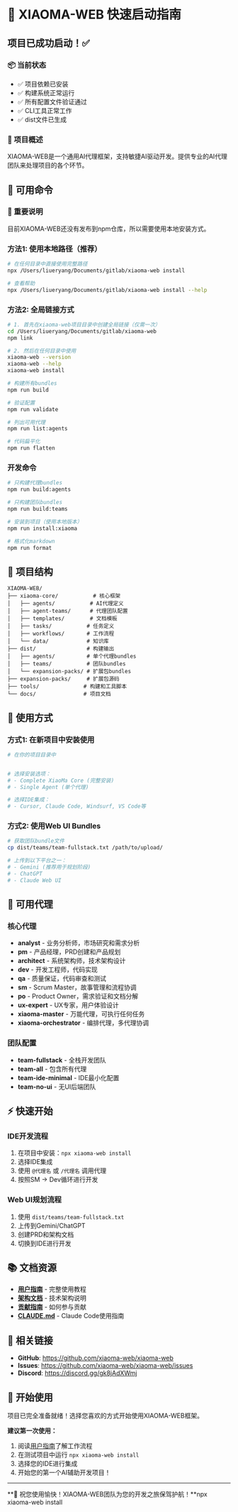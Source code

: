 # 🚀 XIAOMA-WEB 快速启动指南

## 项目已成功启动！✅

### 📦 当前状态
- ✅ 项目依赖已安装
- ✅ 构建系统正常运行
- ✅ 所有配置文件验证通过
- ✅ CLI工具正常工作
- ✅ dist文件已生成

### 🎯 项目概述
XIAOMA-WEB是一个通用AI代理框架，支持敏捷AI驱动开发。提供专业的AI代理团队来处理项目的各个环节。

## 🔧 可用命令

### 🚨 重要说明
目前XIAOMA-WEB还没有发布到npm仓库，所以需要使用本地安装方式。

### 方法1: 使用本地路径（推荐）
```bash
# 在任何目录中直接使用完整路径
npx /Users/liueryang/Documents/gitlab/xiaoma-web install

# 查看帮助
npx /Users/liueryang/Documents/gitlab/xiaoma-web install --help
```

### 方法2: 全局链接方式
```bash
# 1. 首先在xiaoma-web项目目录中创建全局链接（仅需一次）
cd /Users/liueryang/Documents/gitlab/xiaoma-web
npm link

# 2. 然后在任何目录中使用
xiaoma-web --version
xiaoma-web --help
xiaoma-web install

# 构建所有bundles
npm run build

# 验证配置
npm run validate

# 列出可用代理
npm run list:agents

# 代码扁平化
npm run flatten
```

### 开发命令
```bash
# 只构建代理bundles
npm run build:agents

# 只构建团队bundles  
npm run build:teams

# 安装到项目（使用本地版本）
npm run install:xiaoma

# 格式化markdown
npm run format
```

## 📁 项目结构

```
XIAOMA-WEB/
├── xiaoma-core/           # 核心框架
│   ├── agents/           # AI代理定义
│   ├── agent-teams/      # 代理团队配置
│   ├── templates/        # 文档模板
│   ├── tasks/           # 任务定义
│   ├── workflows/       # 工作流程
│   └── data/            # 知识库
├── dist/                # 构建输出
│   ├── agents/          # 单个代理bundles
│   ├── teams/           # 团队bundles
│   └── expansion-packs/ # 扩展包bundles
├── expansion-packs/     # 扩展包源码
├── tools/              # 构建和工具脚本
└── docs/               # 项目文档
```

## 🎪 使用方式

### 方式1: 在新项目中安装使用
```bash
# 在你的项目目录中


# 选择安装选项：
# - Complete XiaoMa Core (完整安装)
# - Single Agent (单个代理)

# 选择IDE集成：
# - Cursor, Claude Code, Windsurf, VS Code等
```

### 方式2: 使用Web UI Bundles
```bash
# 获取团队bundle文件
cp dist/teams/team-fullstack.txt /path/to/upload/

# 上传到以下平台之一：
# - Gemini (推荐用于规划阶段)
# - ChatGPT
# - Claude Web UI
```

## 🤖 可用代理

### 核心代理
- **analyst** - 业务分析师，市场研究和需求分析
- **pm** - 产品经理，PRD创建和产品规划
- **architect** - 系统架构师，技术架构设计
- **dev** - 开发工程师，代码实现
- **qa** - 质量保证，代码审查和测试
- **sm** - Scrum Master，故事管理和流程协调
- **po** - Product Owner，需求验证和文档分解
- **ux-expert** - UX专家，用户体验设计
- **xiaoma-master** - 万能代理，可执行任何任务
- **xiaoma-orchestrator** - 编排代理，多代理协调

### 团队配置
- **team-fullstack** - 全栈开发团队
- **team-all** - 包含所有代理
- **team-ide-minimal** - IDE最小化配置
- **team-no-ui** - 无UI后端团队

## ⚡ 快速开始

### IDE开发流程
1. 在项目中安装：`npx xiaoma-web install`
2. 选择IDE集成
3. 使用 `@代理名` 或 `/代理名` 调用代理
4. 按照SM → Dev循环进行开发

### Web UI规划流程
1. 使用 `dist/teams/team-fullstack.txt`
2. 上传到Gemini/ChatGPT
3. 创建PRD和架构文档
4. 切换到IDE进行开发

## 📚 文档资源

- **[用户指南](xiaoma-core/user-guide.md)** - 完整使用教程
- **[架构文档](docs/core-architecture.md)** - 技术架构说明
- **[贡献指南](CONTRIBUTING.md)** - 如何参与贡献
- **[CLAUDE.md](CLAUDE.md)** - Claude Code使用指南

## 🔗 相关链接

- **GitHub**: https://github.com/xiaoma-web/xiaoma-web
- **Issues**: https://github.com/xiaoma-web/xiaoma-web/issues
- **Discord**: https://discord.gg/gk8jAdXWmj

## 🎉 开始使用

项目已完全准备就绪！选择您喜欢的方式开始使用XIAOMA-WEB框架。

**建议第一次使用：**
1. 阅读[用户指南](xiaoma-core/user-guide.md)了解工作流程
2. 在测试项目中运行 `npx xiaoma-web install` 
3. 选择您的IDE进行集成
4. 开始您的第一个AI辅助开发项目！

---

**🎊 祝您使用愉快！XIAOMA-WEB团队为您的开发之旅保驾护航！**npx xiaoma-web install